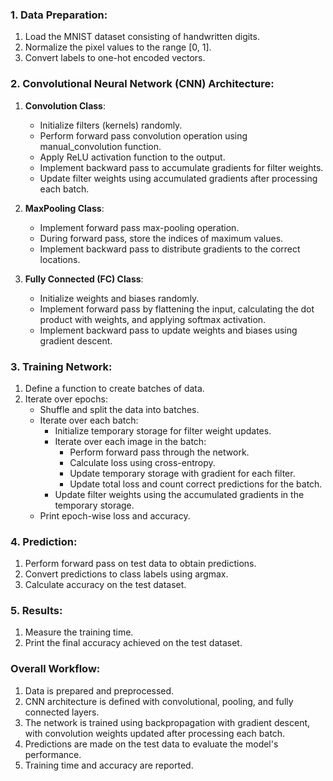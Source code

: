 ### 1. Data Preparation:

1. Load the MNIST dataset consisting of handwritten digits.
2. Normalize the pixel values to the range [0, 1].
3. Convert labels to one-hot encoded vectors.

### 2. Convolutional Neural Network (CNN) Architecture:

1. **Convolution Class**:

   - Initialize filters (kernels) randomly.
   - Perform forward pass convolution operation using manual_convolution function.
   - Apply ReLU activation function to the output.
   - Implement backward pass to accumulate gradients for filter weights.
   - Update filter weights using accumulated gradients after processing each batch.

2. **MaxPooling Class**:

   - Implement forward pass max-pooling operation.
   - During forward pass, store the indices of maximum values.
   - Implement backward pass to distribute gradients to the correct locations.

3. **Fully Connected (FC) Class**:
   - Initialize weights and biases randomly.
   - Implement forward pass by flattening the input, calculating the dot product with weights, and applying softmax activation.
   - Implement backward pass to update weights and biases using gradient descent.

### 3. Training Network:

1. Define a function to create batches of data.
2. Iterate over epochs:
   - Shuffle and split the data into batches.
   - Iterate over each batch:
     - Initialize temporary storage for filter weight updates.
     - Iterate over each image in the batch:
       - Perform forward pass through the network.
       - Calculate loss using cross-entropy.
       - Update temporary storage with gradient for each filter.
       - Update total loss and count correct predictions for the batch.
     - Update filter weights using the accumulated gradients in the temporary storage.
   - Print epoch-wise loss and accuracy.

### 4. Prediction:

1. Perform forward pass on test data to obtain predictions.
2. Convert predictions to class labels using argmax.
3. Calculate accuracy on the test dataset.

### 5. Results:

1. Measure the training time.
2. Print the final accuracy achieved on the test dataset.

### Overall Workflow:

1. Data is prepared and preprocessed.
2. CNN architecture is defined with convolutional, pooling, and fully connected layers.
3. The network is trained using backpropagation with gradient descent, with convolution weights updated after processing each batch.
4. Predictions are made on the test data to evaluate the model's performance.
5. Training time and accuracy are reported.
